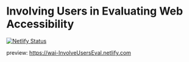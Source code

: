 # Involving Users in Evaluating Web Accessibility

[![Netlify Status](https://api.netlify.com/api/v1/badges/4b82085f-0467-4189-b110-12551508cc8d/deploy-status)](https://app.netlify.com/sites/wai-involveuserseval/deploys)

preview:  https://wai-InvolveUsersEval.netlify.com

